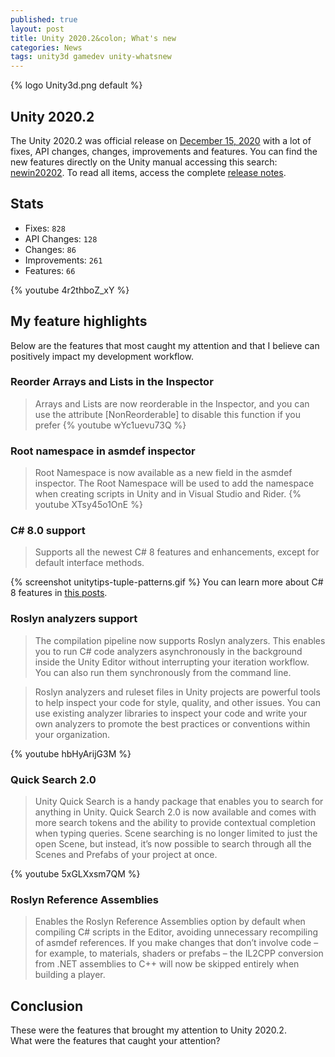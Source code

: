 ```yaml
---
published: true
layout: post
title: Unity 2020.2&colon; What's new
categories: News
tags: unity3d gamedev unity-whatsnew
---
```


{% logo Unity3d.png default %}

## Unity 2020.2
The Unity 2020.2 was official release on [December 15, 2020](https://blogs.unity3d.com/2020/12/15/unity-2020-2-tech-stream-is-now-available-for-download/) with a lot of fixes, API changes, changes, improvements and features.
You can find the new features directly on the Unity manual accessing this search: [newin20202](https://docs.unity3d.com/2020.2/Documentation/Manual/30_search.html?q=newin20202).
To read all items, access the complete [release notes](https://unity3d.com/unity/whats-new/2020.2.0).

## Stats
* Fixes: `828`
* API Changes: `128`
* Changes: `86`
* Improvements: `261`
* Features: `66`

{% youtube 4r2thboZ_xY %}

## My feature highlights
Below are the features that most caught my attention and that I believe can positively impact my development workflow.

### Reorder Arrays and Lists in the Inspector
> Arrays and Lists are now reorderable in the Inspector, and you can use the attribute [NonReorderable] to disable this function if you prefer
{% youtube wYc1uevu73Q %}

### Root namespace in asmdef inspector
> Root Namespace is now available as a new field in the asmdef inspector.
The Root Namespace will be used to add the namespace when creating scripts in Unity and in Visual Studio and Rider.
{% youtube XTsy45o1OnE %}

### C# 8.0 support
> Supports all the newest C# 8 features and enhancements, except for default interface methods. 

{% screenshot unitytips-tuple-patterns.gif %}
You can learn more about C# 8 features in [this posts](/tags/csharp-8-new-features).

### Roslyn analyzers support
> The compilation pipeline now supports Roslyn analyzers. This enables you to run C# code analyzers asynchronously in the background inside the Unity Editor without interrupting your iteration workflow. You can also run them synchronously from the command line. 

> Roslyn analyzers and ruleset files in Unity projects are powerful tools to help inspect your code for style, quality, and other issues. You can use existing analyzer libraries to inspect your code and write your own analyzers to promote the best practices or conventions within your organization.

{% youtube hbHyArijG3M %}

### Quick Search 2.0
> Unity Quick Search is a handy package that enables you to search for anything in Unity. Quick Search 2.0 is now available and comes with more search tokens and the ability to provide contextual completion when typing queries. Scene searching is no longer limited to just the open Scene, but instead, it’s now possible to search through all the Scenes and Prefabs of your project at once.

{% youtube 5xGLXxsm7QM %}

### Roslyn Reference Assemblies
> Enables the Roslyn Reference Assemblies option by default when compiling C# scripts in the Editor, avoiding unnecessary recompiling of asmdef references. If you make changes that don’t involve code – for example, to materials, shaders or prefabs – the IL2CPP conversion from .NET assemblies to C++ will now be skipped entirely when building a player.

## Conclusion
These were the features that brought my attention to Unity 2020.2.<br>
What were the features that caught your attention?
